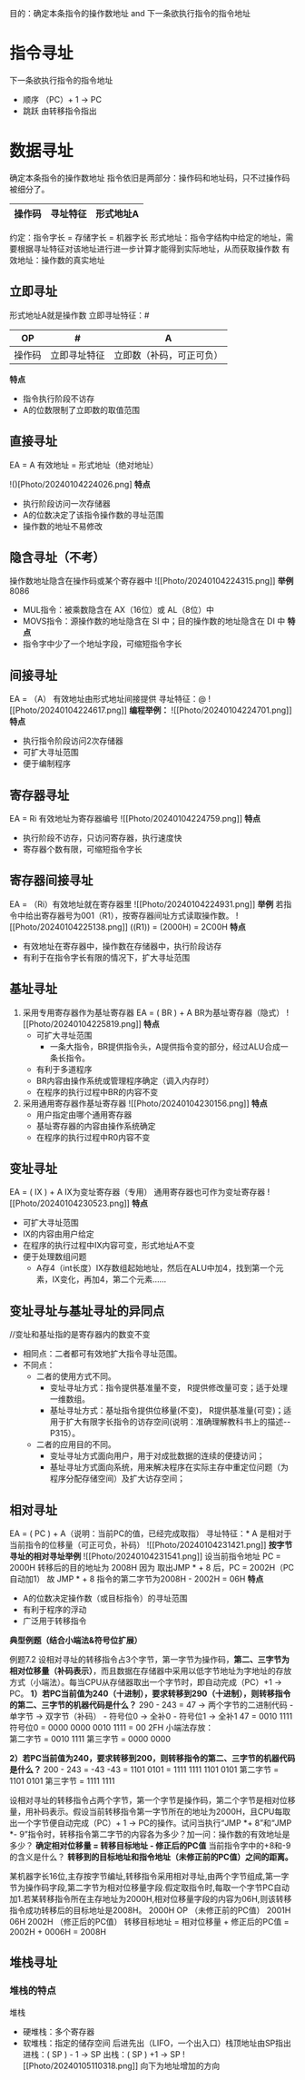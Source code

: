 目的：确定本条指令的操作数地址 and 下一条欲执行指令的指令地址
# 指令寻址

下一条欲执行指令的指令地址

- 顺序 （PC）+ 1 -> PC
- 跳跃 由转移指令指出
# 数据寻址

确定本条指令的操作数地址
指令依旧是两部分：操作码和地址码，只不过操作码被细分了。

| 操作码 | 寻址特征 | 形式地址A |
| ---- | ---- | ---- |
约定：指令字长 = 存储字长 = 机器字长
形式地址：指令字结构中给定的地址，需要根据寻址特征对该地址进行进一步计算才能得到实际地址，从而获取操作数
有效地址：操作数的真实地址
## 立即寻址

形式地址A就是操作数
立即寻址特征：#

| OP  | #   | A   |
| --- | --- | --- |
| 操作码    | 立即寻址特征    | 立即数（补码，可正可负）    |
**特点**
- 指令执行阶段不访存
- A的位数限制了立即数的取值范围

## 直接寻址

EA = A 有效地址 = 形式地址（绝对地址）

!()[Photo/20240104224026.png]
**特点**
- 执行阶段访问一次存储器
- A的位数决定了该指令操作数的寻址范围
- 操作数的地址不易修改
## 隐含寻址（不考）

操作数地址隐含在操作码或某个寄存器中
![[Photo/20240104224315.png]]
**举例**
8086
- MUL指令：被乘数隐含在 AX（16位）或 AL（8位）中
- MOVS指令：源操作数的地址隐含在 SI 中；目的操作数的地址隐含在 DI 中
**特点**
- 指令字中少了一个地址字段，可缩短指令字长
## 间接寻址

EA = （A） 有效地址由形式地址间接提供
寻址特征：@
![[Photo/20240104224617.png]]
**编程举例：**
![[Photo/20240104224701.png]]
**特点**
- 执行指令阶段访问2次存储器
- 可扩大寻址范围
- 便于编制程序
## 寄存器寻址

EA = Ri 有效地址为寄存器编号
![[Photo/20240104224759.png]]
**特点**
- 执行阶段不访存，只访问寄存器，执行速度快
- 寄存器个数有限，可缩短指令字长

## 寄存器间接寻址

EA = （Ri）有效地址就在寄存器里
![[Photo/20240104224931.png]]
**举例**
若指令中给出寄存器号为001（R1），按寄存器间址方式读取操作数。
![[Photo/20240104225138.png]]
((R1)) = (2000H) = 2C00H
**特点**
- 有效地址在寄存器中，操作数在存储器中，执行阶段访存
- 有利于在指令字长有限的情况下，扩大寻址范围
## 基址寻址

1. 采用专用寄存器作为基址寄存器
	EA = ( BR ) + A        BR为基址寄存器（隐式）
	![[Photo/20240104225819.png]]
	**特点**
	- 可扩大寻址范围
		- 一条大指令，BR提供指令头，A提供指令变的部分，经过ALU合成一条长指令。
	- 有利于多道程序
	- BR内容由操作系统或管理程序确定（调入内存时）
	- 在程序的执行过程中BR的内容不变
2. 采用通用寄存器作基址寄存器
	![[Photo/20240104230156.png]]
	**特点**
	- 用户指定由哪个通用寄存器
	- 基址寄存器的内容由操作系统确定
	- 在程序的执行过程中R0内容不变
## 变址寻址

EA = ( IX ) + A        IX为变址寄存器（专用） 通用寄存器也可作为变址寄存器
![[Photo/20240104230523.png]]
**特点**
 - 可扩大寻址范围
 - IX的内容由用户给定
 - 在程序的执行过程中IX内容可变，形式地址A不变
 - 便于处理数组问题
	 - A存4（int长度）IX存数组起始地址，然后在ALU中加4，找到第一个元素，IX变化，再加4，第二个元素……
 
## 变址寻址与基址寻址的异同点

//变址和基址指的是寄存器内的数变不变

- 相同点：二者都可有效地扩大指令寻址范围。
- 不同点：
	- 二者的使用方式不同。
		- 变址寻址方式：指令提供基准量不变， R提供修改量可变；适于处理一维数组。
		- 基址寻址方式：基址指令提供位移量(不变)， R提供基准量(可变)；适用于扩大有限字长指令的访存空间(说明：准确理解教科书上的描述--P315）。
	- 二者的应用目的不同。
		- 变址寻址方式面向用户，用于对成批数据的连续的便捷访问；
		- 基址寻址方式面向系统，用来解决程序在实际主存中重定位问题（为程序分配存储空间）及扩大访存空间；

## 相对寻址

EA = ( PC ) + A（说明：当前PC的值，已经完成取指）
寻址特征：*
A 是相对于当前指令的位移量（可正可负，补码）
![[Photo/20240104231421.png]]
**按字节寻址的相对寻址举例**
![[Photo/20240104231541.png]]
设当前指令地址 PC = 2000H
转移后的目的地址为 2008H
因为 取出JMP *  + 8 后，PC = 2002H（PC自动加1）
故 JMP * + 8 指令的第二字节为2008H - 2002H = 06H
**特点**
- A的位数决定操作数（或目标指令）的寻址范围
- 有利于程序的浮动
- 广泛用于转移指令

**典型例题（结合小端法&符号位扩展）**

例题7.2    设相对寻址的转移指令占3个字节，第一字节为操作码，**第二、三字节为相对位移量（补码表示）**，而且数据在存储器中采用以低字节地址为字地址的存放方式（小端法）。每当CPU从存储器取出一个字节时，即自动完成（PC）+1 → PC。
**1）若PC当前值为240（十进制），要求转移到290（十进制），则转移指令的第二、三字节的机器代码是什么？**
	290 - 243 = 47 -> 两个字节的二进制代码
	- 单字节 -> 双字节（补码）
		- 符号位0 -> 全补0
		- 符号位1 -> 全补1
	47 = 0010 1111 符号位0 = 0000 0000 0010 1111 = 00 2FH
	小端法存放：	
		第二字节 = 0010 1111
		第三字节 = 0000 0000 

**2）若PC当前值为240，要求转移到200，则转移指令的第二、三字节的机器代码是什么？**
	200 - 243 = -43
	-43  = 1101 0101 = 1111 1111 1101 0101
	第二字节 = 1101 0101
	第三字节 = 1111 1111

设相对寻址的转移指令占两个字节，第一个字节是操作码，第二个字节是相对位移量，用补码表示。假设当前转移指令第一字节所在的地址为2000H，且CPU每取出一个字节便自动完成（PC）+ 1 → PC的操作。试问当执行“JMP  \*+ 8”和“JMP  \*- 9”指令时，转移指令第二字节的内容各为多少？加一问：操作数的有效地址是多少？
**确定相对位移量 = 转移目标地址 - 修正后的PC值**
当前指令字中的+8和-9的含义是什么？
**转移到的目标地址和指令地址（未修正前的PC值）之间的距离。**

某机器字长16位,主存按字节编址,转移指令采用相对寻址,由两个字节组成,第一字节为操作码字段,第二字节为相对位移量字段.假定取指令时,每取一个字节PC自动加1.若某转移指令所在主存地址为2000H,相对位移量字段的内容为06H,则该转移指令成功转移后的目标地址是2008H。
	2000H OP （未修正前的PC值）
	2001H 06H
	2002H （修正后的PC值）
	转移目标地址 = 相对位移量 + 修正后的PC值 = 2002H + 0006H = 2008H

## 堆栈寻址
### 堆栈的特点

堆栈
- 硬堆栈：多个寄存器
- 软堆栈：指定的储存空间
后进先出（LIFO，一个出入口）栈顶地址由SP指出
进栈：( SP ) - 1 -> SP
出栈：( SP ) +1 -> SP
![[Photo/20240105110318.png]]
向下为地址增加的方向